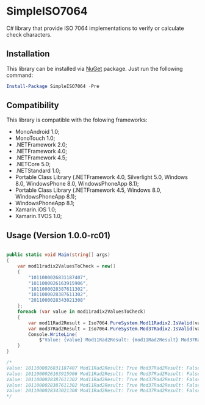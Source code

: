 # SimpleISO7064
C# library that provide ISO 7064 implementations to verify or calculate check characters.

## Installation 
This library can be installed via [NuGet](https://www.nuget.org/packages/SimpleISO7064/) package. Just run the following command:

```powershell
Install-Package SimpleISO7064 -Pre
```

## Compatibility

This library is compatible with the folowing frameworks:

* MonoAndroid 1.0;
* MonoTouch 1.0;
* .NETFramework 2.0;
* .NETFramework 4.0;
* .NETFramework 4.5;
* .NETCore 5.0;
* .NETStandard 1.0;
* Portable Class Library (.NETFramework 4.0, Silverlight 5.0, Windows 8.0, WindowsPhone 8.0, WindowsPhoneApp 8.1);
* Portable Class Library (.NETFramework 4.5, Windows 8.0, WindowsPhoneApp 8.1);
* WindowsPhoneApp 8.1;
* Xamarin.iOS 1.0;
* Xamarin.TVOS 1.0;

## Usage (Version 1.0.0-rc01)

```csharp

public static void Main(string[] args)
{
	var mod11radix2ValuesToCheck = new[]
	{
		"1011000026831187407",
		"1011000026163915906",
		"1011000028387611302",
		"1011000028387611302",
		"2011000028343021308"
	};
	foreach (var value in mod11radix2ValuesToCheck)
	{
		var mod11Rad2Result = Iso7064.PureSystem.Mod11Radix2.IsValid(value);
		var mod37Rad2Result = Iso7064.PureSystem.Mod37Radix2.IsValid(value);
		Console.WriteLine(
			$"Value: {value} Mod11Rad2Result: {mod11Rad2Result} Mod37Rad2Result: {mod37Rad2Result}");
	}
}

/*
Value: 1011000026831187407 Mod11Rad2Result: True Mod37Rad2Result: False
Value: 1011000026163915906 Mod11Rad2Result: True Mod37Rad2Result: False
Value: 1011000028387611302 Mod11Rad2Result: True Mod37Rad2Result: False
Value: 1011000028387611302 Mod11Rad2Result: True Mod37Rad2Result: False
Value: 2011000028343021308 Mod11Rad2Result: True Mod37Rad2Result: False
*/
```
